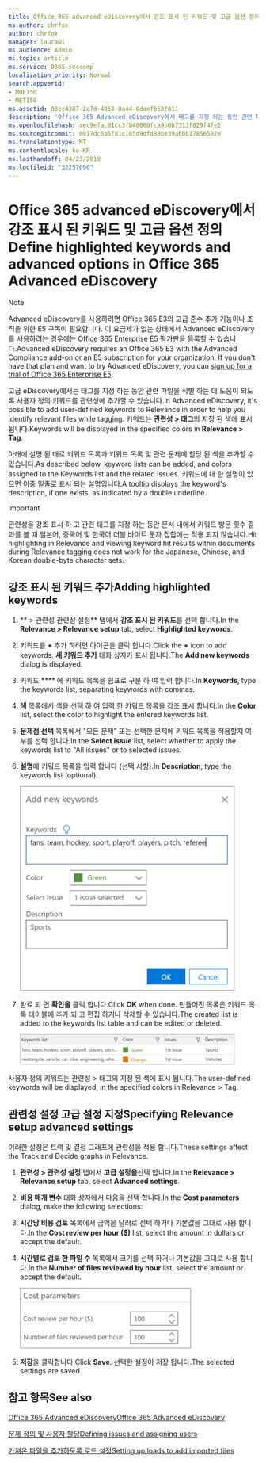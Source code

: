 ```yaml
---
title: Office 365 advanced eDiscovery에서 강조 표시 된 키워드 및 고급 옵션 정의
ms.author: chrfox
author: chrfox
manager: laurawi
ms.audience: Admin
ms.topic: article
ms.service: O365-seccomp
localization_priority: Normal
search.appverid:
- MOE150
- MET150
ms.assetid: 03cc4387-2c7d-4058-8a44-0deefb58f011
description: 'Office 365 Advanced eDiscovery에서 태그를 지정 하는 동안 관련 파일을 식별 하는 데 도움이 되는 사용자 정의 키워드와 관련성을 추가 하는 방법에 대해 알아보고 비용 매개 변수  '
ms.openlocfilehash: aec9efac91cc3fb48068fca9b6b7313f829f4fe2
ms.sourcegitcommit: 0017dc6a5f81c165d9dfd88be39a6bb17856582e
ms.translationtype: MT
ms.contentlocale: ko-KR
ms.lasthandoff: 04/23/2019
ms.locfileid: "32257090"
---
```

# <a name="define-highlighted-keywords-and-advanced-options-in-office-365-advanced-ediscovery"></a><span data-ttu-id="8009c-103">Office 365 advanced eDiscovery에서 강조 표시 된 키워드 및 고급 옵션 정의</span><span class="sxs-lookup"><span data-stu-id="8009c-103">Define highlighted keywords and advanced options in Office 365 Advanced eDiscovery</span></span>

> [!NOTE]
> <span data-ttu-id="8009c-p101">Advanced eDiscovery를 사용하려면 Office 365 E3의 고급 준수 추가 기능이나 조직을 위한 E5 구독이 필요합니다. 이 요금제가 없는 상태에서 Advanced eDiscovery를 사용하려는 경우에는 [Office 365 Enterprise E5 평가판을 등록](https://go.microsoft.com/fwlink/p/?LinkID=698279)할 수 있습니다.</span><span class="sxs-lookup"><span data-stu-id="8009c-p101">Advanced eDiscovery requires an Office 365 E3 with the Advanced Compliance add-on or an E5 subscription for your organization. If you don't have that plan and want to try Advanced eDiscovery, you can [sign up for a trial of Office 365 Enterprise E5](https://go.microsoft.com/fwlink/p/?LinkID=698279).</span></span> 
  
<span data-ttu-id="8009c-106">고급 eDiscovery에서는 태그를 지정 하는 동안 관련 파일을 식별 하는 데 도움이 되도록 사용자 정의 키워드를 관련성에 추가할 수 있습니다.</span><span class="sxs-lookup"><span data-stu-id="8009c-106">In Advanced eDiscovery, it's possible to add user-defined keywords to Relevance in order to help you identify relevant files while tagging.</span></span> <span data-ttu-id="8009c-107">키워드는 **관련성 \> 태그**의 지정 된 색에 표시 됩니다.</span><span class="sxs-lookup"><span data-stu-id="8009c-107">Keywords will be displayed in the specified colors in **Relevance \> Tag**.</span></span> 
  
<span data-ttu-id="8009c-108">아래에 설명 된 대로 키워드 목록과 키워드 목록 및 관련 문제에 할당 된 색을 추가할 수 있습니다.</span><span class="sxs-lookup"><span data-stu-id="8009c-108">As described below, keyword lists can be added, and colors assigned to the Keywords list and the related issues.</span></span> <span data-ttu-id="8009c-109">키워드에 대 한 설명이 있으면 이중 밑줄로 표시 되는 설명입니다.</span><span class="sxs-lookup"><span data-stu-id="8009c-109">A tooltip displays the keyword's description, if one exists, as indicated by a double underline.</span></span>
  
> [!IMPORTANT]
> <span data-ttu-id="8009c-110">관련성을 강조 표시 하 고 관련 태그를 지정 하는 동안 문서 내에서 키워드 방문 횟수 결과를 볼 때 일본어, 중국어 및 한국어 더블 바이트 문자 집합에는 적용 되지 않습니다.</span><span class="sxs-lookup"><span data-stu-id="8009c-110">Hit highlighting in Relevance and viewing keyword hit results within documents during Relevance tagging does not work for the Japanese, Chinese, and Korean double-byte character sets.</span></span> 
  
## <a name="adding-highlighted-keywords"></a><span data-ttu-id="8009c-111">강조 표시 된 키워드 추가</span><span class="sxs-lookup"><span data-stu-id="8009c-111">Adding highlighted keywords</span></span>

1. <span data-ttu-id="8009c-112">\*\* \> 관련성 관련성 설정\*\* 탭에서 **강조 표시 된 키워드**를 선택 합니다.</span><span class="sxs-lookup"><span data-stu-id="8009c-112">In the **Relevance \> Relevance setup** tab, select **Highlighted keywords**.</span></span>
    
2. <span data-ttu-id="8009c-113">키워드를 **+** 추가 하려면 아이콘을 클릭 합니다.</span><span class="sxs-lookup"><span data-stu-id="8009c-113">Click the **+** icon to add keywords.</span></span> <span data-ttu-id="8009c-114">**새 키워드 추가** 대화 상자가 표시 됩니다.</span><span class="sxs-lookup"><span data-stu-id="8009c-114">The **Add new keywords** dialog is displayed.</span></span> 
    
3. <span data-ttu-id="8009c-115">키워드 \*\*\*\* 에 키워드 목록을 쉼표로 구분 하 여 입력 합니다.</span><span class="sxs-lookup"><span data-stu-id="8009c-115">In **Keywords**, type the keywords list, separating keywords with commas.</span></span> 
    
4. <span data-ttu-id="8009c-116">**색** 목록에서 색을 선택 하 여 입력 한 키워드 목록을 강조 표시 합니다.</span><span class="sxs-lookup"><span data-stu-id="8009c-116">In the **Color** list, select the color to highlight the entered keywords list.</span></span> 
    
5. <span data-ttu-id="8009c-117">**문제점 선택** 목록에서 "모든 문제" 또는 선택한 문제에 키워드 목록을 적용할지 여부를 선택 합니다.</span><span class="sxs-lookup"><span data-stu-id="8009c-117">In the **Select issue** list, select whether to apply the keywords list to "All issues" or to selected issues.</span></span> 
    
6. <span data-ttu-id="8009c-118">**설명**에 키워드 목록을 입력 합니다 (선택 사항).</span><span class="sxs-lookup"><span data-stu-id="8009c-118">In **Description**, type the keywords list (optional).</span></span>
    
    ![새 키워드를 추가 합니다.](media/1683a71f-0875-48fc-b4ef-01f3b0e8e8e9.png)
  
7. <span data-ttu-id="8009c-120">완료 되 면 **확인을** 클릭 합니다.</span><span class="sxs-lookup"><span data-stu-id="8009c-120">Click **OK** when done.</span></span> <span data-ttu-id="8009c-121">만들어진 목록은 키워드 목록 테이블에 추가 되 고 편집 하거나 삭제할 수 있습니다.</span><span class="sxs-lookup"><span data-stu-id="8009c-121">The created list is added to the keywords list table and can be edited or deleted.</span></span> 
    
    ![관련성 설정 키워드 목록](media/a05d5ec0-8bde-470d-97e2-456b169281d6.png)
  
<span data-ttu-id="8009c-123">사용자 정의 키워드는 관련성 \> 태그의 지정 된 색에 표시 됩니다.</span><span class="sxs-lookup"><span data-stu-id="8009c-123">The user-defined keywords will be displayed, in the specified colors in Relevance \> Tag.</span></span> 
  
## <a name="specifying-relevance-setup-advanced-settings"></a><span data-ttu-id="8009c-124">관련성 설정 고급 설정 지정</span><span class="sxs-lookup"><span data-stu-id="8009c-124">Specifying Relevance setup advanced settings</span></span>

<span data-ttu-id="8009c-125">이러한 설정은 트랙 및 결정 그래프에 관련성을 적용 합니다.</span><span class="sxs-lookup"><span data-stu-id="8009c-125">These settings affect the Track and Decide graphs in Relevance.</span></span>
  
1. <span data-ttu-id="8009c-126">**관련성 \> 관련성 설정** 탭에서 **고급 설정을**선택 합니다.</span><span class="sxs-lookup"><span data-stu-id="8009c-126">In the **Relevance \> Relevance setup** tab, select **Advanced settings**.</span></span>
    
2. <span data-ttu-id="8009c-127">**비용 매개 변수** 대화 상자에서 다음을 선택 합니다.</span><span class="sxs-lookup"><span data-stu-id="8009c-127">In the **Cost parameters** dialog, make the following selections:</span></span> 
    
1. <span data-ttu-id="8009c-128">**시간당 비용 검토** 목록에서 금액을 달러로 선택 하거나 기본값을 그대로 사용 합니다.</span><span class="sxs-lookup"><span data-stu-id="8009c-128">In the **Cost review per hour ($)** list, select the amount in dollars or accept the default.</span></span> 
    
2. <span data-ttu-id="8009c-129">**시간별로 검토 한 파일 수** 목록에서 크기를 선택 하거나 기본값을 그대로 사용 합니다.</span><span class="sxs-lookup"><span data-stu-id="8009c-129">In the **Number of files reviewed by hour** list, select the amount or accept the default.</span></span> 
    
    ![매개 변수 비용 관련성 설정](media/bab7b5b7-6297-4e7c-b0a6-ba5aa8b21787.png)
  
3. <span data-ttu-id="8009c-131">**저장**을 클릭합니다.</span><span class="sxs-lookup"><span data-stu-id="8009c-131">Click **Save**.</span></span> <span data-ttu-id="8009c-132">선택한 설정이 저장 됩니다.</span><span class="sxs-lookup"><span data-stu-id="8009c-132">The selected settings are saved.</span></span>
    
## <a name="see-also"></a><span data-ttu-id="8009c-133">참고 항목</span><span class="sxs-lookup"><span data-stu-id="8009c-133">See also</span></span>

[<span data-ttu-id="8009c-134">Office 365 Advanced eDiscovery</span><span class="sxs-lookup"><span data-stu-id="8009c-134">Office 365 Advanced eDiscovery</span></span>](office-365-advanced-ediscovery.md)
  
[<span data-ttu-id="8009c-135">문제 정의 및 사용자 할당</span><span class="sxs-lookup"><span data-stu-id="8009c-135">Defining issues and assigning users</span></span>](define-issues-and-assign-users.md)
  
[<span data-ttu-id="8009c-136">가져온 파일을 추가하도록 로드 설정</span><span class="sxs-lookup"><span data-stu-id="8009c-136">Setting up loads to add imported files</span></span>](set-up-loads-to-add-imported-files.md)

